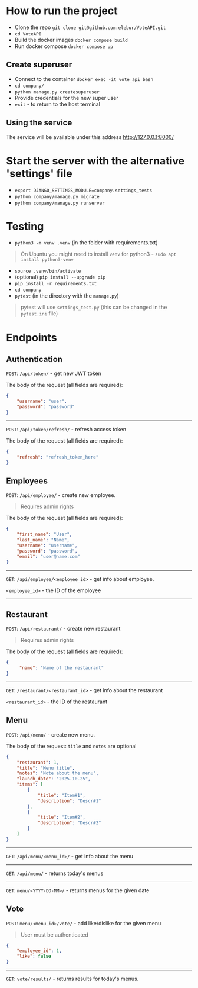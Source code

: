 # How to run the project
* Clone the repo `git clone git@github.com:elebur/VoteAPI.git`
* `cd VoteAPI`
* Build the docker images `docker compose build`
* Run docker compose `docker compose up`

## Create superuser
* Connect to the container `docker exec -it vote_api bash`
* `cd company/`
* `python manage.py createsuperuser`
* Provide credentials for the new super user
* `exit` - to return to the host terminal


## Using the service
The service will be available under this address http://127.0.0.1:8000/

# Start the server with the alternative 'settings' file
* `export DJANGO_SETTINGS_MODULE=company.settings_tests`
* `python company/manage.py migrate`
* `python company/manage.py runserver`

# Testing
* `python3 -m venv .venv` (in the folder with requirements.txt)

>  On Ubuntu you might need to install `venv` for python3 - `sudo apt install python3-venv`

* `source .venv/bin/activate`
* (optional) `pip install --upgrade pip`
* `pip install -r requirements.txt`
* `cd company`
* `pytest` (in the directory with the `manage.py`)

> pytest will use `settings_test.py` (this can be changed in the `pytest.ini` file)


# Endpoints
## Authentication

`POST`: `/api/token/` - get new JWT token

The body of the request (all fields are required):
```json
{
    "username": "user",
    "password": "password"
}
```
---

`POST`: `/api/token/refresh/` - refresh access token

The body of the request (all fields are required):
```json
{
    "refresh": "refresh_token_here"
}
```

## Employees
`POST`: `/api/employee/` - create new employee.
> Requires admin rights

The body of the request (all fields are required):
```json
{
    "first_name": "User",
    "last_name": "Name",
    "username": "username",
    "password": "password",
    "email": "user@name.com"
}
```
---

`GET`: `/api/employee/<employee_id>` - get info about employee.

`<employee_id>` - the ID of the employee

---

## Restaurant
`POST`: `/api/restaurant/` - create new restaurant
> Requires admin rights

The body of the request (all fields are required):
```json
{
     "name": "Name of the restaurant"
}
```
---

`GET`: `/restaurant/<restaurant_id>` - get info about the restaurant

`<restaurant_id>` - the ID of the restaurant

## Menu
`POST`: `/api/menu/` - create new menu.

The body of the request:
`title` and `notes` are optional
```json
{
    "restaurant": 1,
    "title": "Menu title",
    "notes": "Note about the menu",
    "launch_date": "2025-10-25",
    "items": [
        {
            "title": "Item#1",
            "description": "Descr#1"
        },
        {
            "title": "Item#2",
            "description": "Descr#2"
        }
    ]
}
```

---

`GET`: `/api/menu/<menu_id>/` - get info about the menu

---

`GET`: `/api/menu/` - returns today's menus

---
`GET`: `menu/<YYYY-DD-MM>/` - returns menus for the given date

## Vote
`POST`: `menu/<menu_id>/vote/` - add like/dislike for the given menu

> User must be authenticated

```json
{
    "employee_id": 1,
    "like": false
}
```

---
`GET`: `vote/results/` - returns results for today's menus.